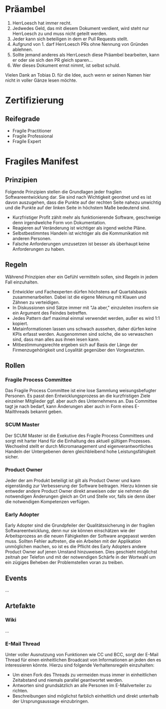 # Präambel
1. HerrLoesch hat immer recht.
2. Jedwedes Geld, das mit diesem Dokument verdient, wird steht nur HerrLoesch zu und muss nicht geteilt werden.
3. Jeder kann sich beteiligen in dem er Pull Requests stellt.
4. Aufgrund von 1. darf HerrLoesch PRs ohne Nennung von Gründen ablehnen.
5. Sollte jemand anderes als HerrLoesch diese Präambel bearbeiten, kann er oder sie sich den PR gleich sparen...
6. Wer dieses Dokument ernst nimmt, ist selbst schuld.

Vielen Dank an Tobias D. für die Idee, auch wenn er seinen Namen hier nicht in voller Gänze lesen möchte.

# Zertifizierung
## Reifegrade
* Fragile Practitioner
* Fragile Professional 
* Fragile Expert


# Fragiles Manifest
## Prinzipien
Folgende Prinzipien stellen die Grundlagen jeder fragilen Softwareentwicklung dar. Sie sind nach Wichtigkeit geordnet und es ist davon auszugehen, dass die Punkte auf der rechten Seite nahezu unwichtig und die Punkte auf der linken Seite in höchstem Maße bedeutend sind.

* Kurzfristiger Profit zählt mehr als funktionierende Software, geschweige denn irgendwelche Form von Dokumentation.
* Reagieren auf Veränderung ist wichtiger als irgend welche Pläne.
* Selbstbestimmtes Handeln ist wichtiger als die Kommunikation mit anderen Personen.
* Falsche Anforderungen umzusetzen ist besser als überhaupt keine Anforderungen zu haben.

## Regeln
Während Prinzipien eher ein Gefühl vermitteln sollen, sind Regeln in jedem Fall einzuhalten.

* Entwickler und Fachexperten dürfen höchstens auf Quartalsbasis zusammenarbeiten. Dabei ist die eigene Meinung mit Klauen und Zähnen zu verteidigen.
* In Diskussionen sind Sätze immer mit "Ja aber," einzuleiten insofern sie ein Argument des Feindes betreffen.
* Jedes Pattern darf maximal einmal verwendet werden, außer es wird 1:1 kopiert.
* Metainformationen lassen uns schwach aussehen, daher dürfen keine KPIs erfasst werden. Ausgenommen sind solche, die so verwaschen sind, dass man alles aus ihnen lesen kann.
* Mitbestimmungsrechte ergeben sich auf Basis der Länge der Firmenzugehörigkeit und Loyalität gegenüber den Vorgesetzten.

## Rollen
### Fragile Process Committee
Das Fragile Process Committee ist eine lose Sammlung weisungsbefugter Personen. Es passt den Entwicklungsprozess an die kurzfristigen Ziele einzelner Mitglieder ggf. aber auch des Unternehmens an. Das Committee tagt je nach bedarf, kann Änderungen aber auch in Form eines E-Mailthreads bekannt geben.

### SCUM Master
Der SCUM Master ist die Exekutive des Fragile Process Committees und sorgt mit harter Hand für die Einhaltung des aktuell gültigen Prozesses. Wechselnd stellt er durch Micromanagement und eigenverantwortliches Handeln der Untergebenen deren gleichbleibend hohe Leistungsfähigkeit sicher.

### Product Owner
Jeder der am Produkt beteiligt ist gilt als Product Owner und kann eigenständig zur Verbesserung der Software beitragen. Hierzu können sie entweder andere Product Owner direkt anweisen oder sie nehmen die notwendigen Änderungen gleich an Ort und Stelle vor, falls sie denn über die notwendigen Kompetenzen verfügen.

### Early Adopter
Early Adopter sind die Grundpfeiler der Qualitätssicherung in der fragilen Softwareentwicklung, denn nur sie können einschätzen wie der Arbeitsprozess an die neuen Fähigkeiten der Software angepasst werden muss. Sollten Fehler auftreten, die ein Arbeiten mit der Applikation unmöglichen machen, so ist es die Pflicht des Early Adopters andere Product Owner auf jenen Umstand hinzuweisen. Dies geschieht möglichst zeitnah per Telefon und mit der notwendigen Schärfe in der Wortwahl um ein zügiges Beheben der Problemstellen voran zu treiben.

## Events
...

## Artefakte
### Wiki
...

### E-Mail Thread
Unter voller Ausnutzung von Funktionen wie CC und BCC, sorgt der E-Mail Thread für einen einheitlichen Broadcast von Informationen an jeden den es interessieren könnte. Hierzu sind folgende Verhaltensregeln einzuhalten:
* Um einen Fork des Threads zu vermeiden muss immer in einheitlichen Zeitabstand und niemals parallel geantwortet werden.
* Antworten sind grundsätzlich an alle Personen im E-Mailverteiler zu richten.
* Beschreibungen sind möglichst farblich einheitlich und direkt unterhalb der Ursprungsaussage einzubringen.
